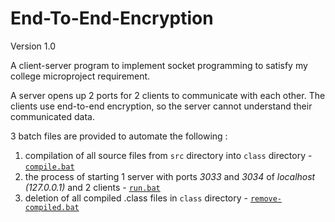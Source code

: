 # End-To-End-Encryption

Version 1.0

A client-server program to implement socket programming to satisfy my college microproject requirement.

A server opens up 2 ports for 2 clients to communicate with each other.
The clients use end-to-end encryption, so the server cannot understand their communicated data.

3 batch files are provided to automate the following :

1. compilation of all source files from `src` directory into `class` directory - [`compile.bat`]()
2. the process of starting 1 server with ports *3033* and *3034* of *localhost (127.0.0.1)* and 2 clients - [`run.bat`]()
3. deletion of all compiled .class files in `class` directory - [`remove-compiled.bat`]()
 
